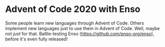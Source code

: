 # Advent of Code 2020 with Enso

Some people learn new languages through Advent of Code.
Others implement new languages just to use them in Advent of Code.
Well, maybe not _just_ for that. Battle-testing Enso (https://github.com/enso-org/enso),
before it's even fully released!
